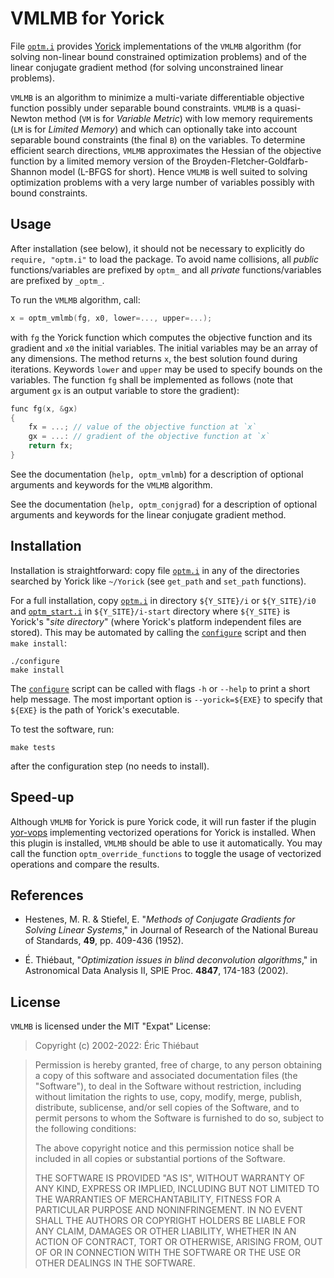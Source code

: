# VMLMB for Yorick

File [`optm.i`](./optm.i) provides [Yorick](https://github.com/LLNL/yorick)
implementations of the `VMLMB` algorithm (for solving non-linear bound
constrained optimization problems) and of the linear conjugate gradient method
(for solving unconstrained linear problems).

`VMLMB` is an algorithm to minimize a multi-variate differentiable objective
function possibly under separable bound constraints. `VMLMB` is a quasi-Newton
method (`VM` is for *Variable Metric*) with low memory requirements (`LM` is
for *Limited Memory*) and which can optionally take into account separable
bound constraints (the final `B`) on the variables. To determine efficient
search directions, `VMLMB` approximates the Hessian of the objective function
by a limited memory version of the Broyden-Fletcher-Goldfarb-Shannon model
(L-BFGS for short). Hence `VMLMB` is well suited to solving optimization
problems with a very large number of variables possibly with bound constraints.


## Usage

After installation (see below), it should not be necessary to explicitly do
`require, "optm.i"` to load the package. To avoid name collisions, all *public*
functions/variables are prefixed by `optm_` and all *private*
functions/variables are prefixed by `_optm_`.

To run the `VMLMB` algorithm, call:

```c
x = optm_vmlmb(fg, x0, lower=..., upper=...);
```

with `fg` the Yorick function which computes the objective function and its
gradient and `x0` the initial variables. The initial variables may be an array
of any dimensions. The method returns `x`, the best solution found during
iterations. Keywords `lower` and `upper` may be used to specify bounds on the
variables. The function `fg` shall be implemented as follows (note that
argument `gx` is an output variable to store the gradient):

```c
func fg(x, &gx)
{
    fx = ...; // value of the objective function at `x`
    gx = ...: // gradient of the objective function at `x`
    return fx;
}
```

See the documentation (`help, optm_vmlmb`) for a description of optional
arguments and keywords for the `VMLMB` algorithm.

See the documentation (`help, optm_conjgrad`) for a description of optional
arguments and keywords for the linear conjugate gradient method.


## Installation

Installation is straightforward: copy file [`optm.i`](./optm.i) in any of the
directories searched by Yorick like `~/Yorick` (see `get_path` and `set_path`
functions).

For a full installation, copy [`optm.i`](./optm.i) in directory `${Y_SITE}/i`
or `${Y_SITE}/i0` and [`optm_start.i`](./optm_start.i) in `${Y_SITE}/i-start`
directory where `${Y_SITE}` is Yorick's "*site directory*" (where Yorick's
platform independent files are stored). This may be automated by calling the
[`configure`](./configure) script and then `make install`:

```shell
./configure
make install
```

The [`configure`](./configure) script can be called with flags `-h` or `--help`
to print a short help message. The most important option is `--yorick=${EXE}`
to specify that `${EXE}` is the path of Yorick's executable.

To test the software, run:

```shell
make tests
```

after the configuration step (no needs to install).


## Speed-up

Although `VMLMB` for Yorick is pure Yorick code, it will run faster if the
plugin [yor-vops](https://github.com/emmt/yor-vops) implementing vectorized
operations for Yorick is installed. When this plugin is installed, `VMLMB`
should be able to use it automatically. You may call the function
`optm_override_functions` to toggle the usage of vectorized operations and
compare the results.


## References

- Hestenes, M. R. & Stiefel, E. "*Methods of Conjugate Gradients for Solving
  Linear Systems*," in Journal of Research of the National Bureau of Standards,
  **49**, pp. 409-436 (1952).

- É. Thiébaut, "*Optimization issues in blind deconvolution algorithms*," in
  Astronomical Data Analysis II, SPIE Proc. **4847**, 174-183 (2002).


## License

`VMLMB` is licensed under the MIT "Expat" License:

> Copyright (c) 2002-2022: Éric Thiébaut

> Permission is hereby granted, free of charge, to any person obtaining
> a copy of this software and associated documentation files (the
> "Software"), to deal in the Software without restriction, including
> without limitation the rights to use, copy, modify, merge, publish,
> distribute, sublicense, and/or sell copies of the Software, and to
> permit persons to whom the Software is furnished to do so, subject to
> the following conditions:
>
> The above copyright notice and this permission notice shall be
> included in all copies or substantial portions of the Software.
>
> THE SOFTWARE IS PROVIDED "AS IS", WITHOUT WARRANTY OF ANY KIND,
> EXPRESS OR IMPLIED, INCLUDING BUT NOT LIMITED TO THE WARRANTIES OF
> MERCHANTABILITY, FITNESS FOR A PARTICULAR PURPOSE AND NONINFRINGEMENT.
> IN NO EVENT SHALL THE AUTHORS OR COPYRIGHT HOLDERS BE LIABLE FOR ANY
> CLAIM, DAMAGES OR OTHER LIABILITY, WHETHER IN AN ACTION OF CONTRACT,
> TORT OR OTHERWISE, ARISING FROM, OUT OF OR IN CONNECTION WITH THE
> SOFTWARE OR THE USE OR OTHER DEALINGS IN THE SOFTWARE.
